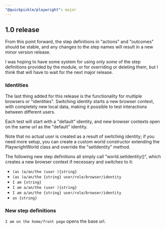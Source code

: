 ```yaml
---
"@quickpickle/playwright": major
---
```


## 1.0 release

From this point forward, the step definitions in "actions" and "outcomes"
should be stable, and any changes to the step names will result in a new
minor version release.

I was hoping to have some system for using only *some* of the step definitions
provided by the module, or for overriding or deleting them, but I think that
will have to wait for the next major release.

### Identities

The last thing added for this release is the functionality for multiple browsers
or "identities". Switching identity starts a new browser context, with completely
new local data, making it possible to test interactions between different users.

Each test will start with a "default" identity, and new browser contexts open
on the same url as the "default" identity.

Note that no actual *user* is created as a result of switching identity; if you
need more setup, you can create a custom world constructor extending the
PlaywrightWorld class and override the "setIdentity" method.

The following new step definitions all simply call "world.setIdentity()", which
creates a new browser context if necessary and switches to it:

- `(as )a/an/the (user ){string}`
- `(as )a/an/the {string} user/role/browser/identity`
- `I am {string}`
- `I am a/an/the (user ){string}`
- `I am a/an/the {string} user/role/browser/identity`
- `as {string}`

### New step definitions

`I am on the home/front page` opens the base url.
